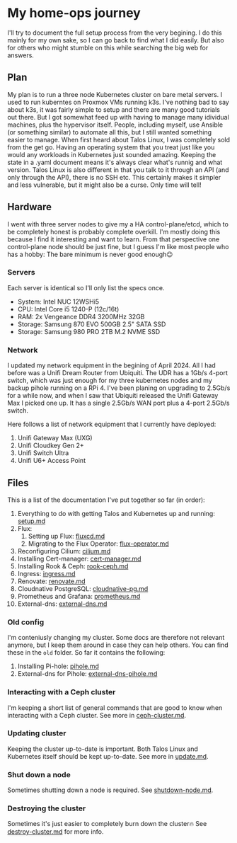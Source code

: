 # My home-ops journey

I'll try to document the full setup process from the very begining. I do this mainly for my own sake, so I can go back to find what I did easily. But also for others who might stumble on this while searching the big web for answers.

## Plan
My plan is to run a three node Kubernetes cluster on bare metal servers. I used to run kuberntes on Proxmox VMs running k3s. I've nothing bad to say about k3s, it was fairly simple to setup and there are many good tutorials out there. But I got somewhat feed up with having to manage many idividual machines, plus the hypervisor itself. People, including myself, use Ansible (or something similar) to automate all this, but I still wanted something easier to manage.
When first heard about Talos Linux, I was completely sold from the get go. Having an operating system that you treat just like you would any workloads in Kubernetes just sounded amazing. Keeping the state in a .yaml document means it's always clear what's runnig and what version. Talos Linux is also different in that you talk to it through an API (and only through the API), there is no SSH etc. This certainly makes it simpler and less vulnerable, but it might also be a curse. Only time will tell!

## Hardware
I went with three server nodes to give my a HA control-plane/etcd, which to be completely honest is probably complete overkill. I'm mostly doing this because I find it interesting and want to learn. From that perspective one control-plane node should be just fine, but I guess I'm like most people who has a hobby: The bare minimum is never good enough😉

### Servers
Each server is identical so I'll only list the specs once.
- System: Intel NUC 12WSHi5
- CPU: Intel Core i5 1240-P (12c/16t)
- RAM: 2x Vengeance DDR4 3200MHz 32GB
- Storage: Samsung 870 EVO 500GB 2.5" SATA SSD
- Storage: Samsung 980 PRO 2TB M.2 NVME SSD

### Network
I updated my network equipment in the begining of April 2024. All I had before was a Unifi Dream Router from Ubiquiti. The UDR has a 1Gb/s 4-port switch, which was just enough for my three kubernetes nodes and my backup pihole running on a RPi 4. I've been planing on upgrading to 2.5Gb/s for a while now, and when I saw that Ubiquiti released the Unifi Gateway Max I picked one up. It has a single 2.5Gb/s WAN port plus a 4-port 2.5Gb/s switch.

Here follows a list of network equipment that I currently have deployed:

1) Unifi Gateway Max (UXG)
2) Unifi Cloudkey Gen 2+
3) Unifi Switch Ultra
4) Unifi U6+ Access Point


## Files
This is a list of the documentation I've put together so far (in order):

1. Everything to do with getting Talos and Kubernetes up and running: [setup.md](./setup.md)
2. Flux:
    1. Setting up Flux: [fluxcd.md](./fluxcd.md)
    2. Migrating to the Flux Operator: [flux-operator.md](./flux-operator.md)
3. Reconfiguring Cilium: [cilium.md](./cilium.md)
4. Installing Cert-manager: [cert-manager.md](./cert-manager.md)
5. Installing Rook & Ceph: [rook-ceph.md](./rook-ceph.md)
6. Ingress: [ingress.md](./ingress.md)
7. Renovate: [renovate.md](./renovate.md)
8. Cloudnative PostgreSQL: [cloudnative-pg.md](./cloudnative-pg.md)
9. Prometheus and Grafana: [prometheus.md](./prometheus.md)
10. External-dns: [external-dns.md](./external-dns.md)

### Old config
I'm conteniusly changing my cluster. Some docs are therefore not relevant anymore, but I keep them around in case they can help others. You can find these in the `old` folder. So far it contains the following:
1. Installing Pi-hole: [pihole.md](./old/pihole.md)
2. External-dns for Pihole: [external-dns-pihole.md](./old/external-dns-pihole.md)

### Interacting with a Ceph cluster
I'm keeping a short list of general commands that are good to know when interacting with a Ceph cluster. See more in [ceph-cluster.md](./ceph-cluster.md).

### Updating cluster
Keeping the cluster up-to-date is important. Both Talos Linux and Kubernetes itself should be kept up-to-date. See more in [update.md](./update.md).

### Shut down a node
Sometimes shutting down a node is required. See [shutdown-node.md](./shutdown-node.md).

### Destroying the cluster
Sometimes it's just easier to completely burn down the cluster🔥
See [destroy-cluster.md](./destroy-cluster.md) for more info.